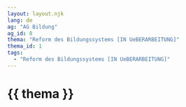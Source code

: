 ```yaml
---
layout: layout.njk
lang: de
ag: "AG Bildung"
ag_id: 8
thema: "Reform des Bildungssystems [IN UeBERARBEITUNG]"
thema_id: 1
tags:
  - "Reform des Bildungssystems [IN UeBERARBEITUNG]"
---
```


# {{ thema }}

